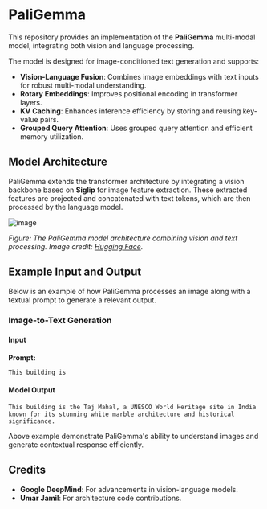# PaliGemma

This repository provides an implementation of the **PaliGemma** multi-modal model, integrating both vision and language processing.

The model is designed for image-conditioned text generation and supports:

- **Vision-Language Fusion**: Combines image embeddings with text inputs for robust multi-modal understanding.
- **Rotary Embeddings**: Improves positional encoding in transformer layers.
- **KV Caching**: Enhances inference efficiency by storing and reusing key-value pairs.
- **Grouped Query Attention**: Uses grouped query attention and efficient memory utilization.

## Model Architecture

PaliGemma extends the transformer architecture by integrating a vision backbone based on **Siglip** for image feature extraction. These extracted features are projected and concatenated with text tokens, which are then processed by the language model.

![image](https://github.com/user-attachments/assets/cc907773-c34f-49ce-80cc-3714679c3678)

*Figure: The PaliGemma model architecture combining vision and text processing. Image credit: [Hugging Face](https://huggingface.co/blog/paligemma).*

## Example Input and Output

Below is an example of how PaliGemma processes an image along with a textual prompt to generate a relevant output.

### Image-to-Text Generation

#### **Input**

**Prompt:**

```plaintext
This building is
```

#### **Model Output**

```plaintext
This building is the Taj Mahal, a UNESCO World Heritage site in India known for its stunning white marble architecture and historical significance.
```

Above example demonstrate PaliGemma's ability to understand images and generate contextual response efficiently.

## Credits

- **Google DeepMind**: For advancements in vision-language models.
- **Umar Jamil**: For architecture code contributions.

